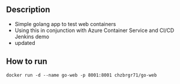 ## Description

  * Simple golang app to test web containers
  * Using this in conjunction with Azure Container Service and CI/CD Jenkins demo
  * updated
  
## How to run
 
  ```
  docker run -d --name go-web -p 8001:8001 chzbrgr71/go-web
  ```
